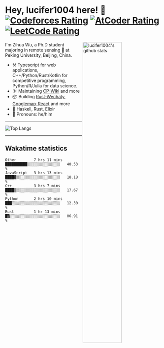 # Hey, lucifer1004 here! :wave: [![Codeforces Rating](https://cp-logo.vercel.app/codeforces/lucifer1004)](https://codeforces.com/profile/lucifer1004) [![AtCoder Rating](https://cp-logo.vercel.app/atcoder/lucifer1004)](https://atcoder.jp/users/lucifer1004) [![LeetCode Rating](https://cp-logo.vercel.app/leetcode/lucifer1004)](https://leetcode-cn.com/u/lucifer1004/)

<img width="50%" align="right" alt="lucifer1004's github stats" src="https://github-readme-stats.vercel.app/api?username=lucifer1004&show_icons=true">

I'm Zihua Wu, a Ph.D student majoring in remote sensing :satellite: at Peking University, Beijing, China.

- :hammer_and_pick: Typescript for web applications, C++/Python/Rust/Kotlin for competitive programming, Python/R/Julia for data science.
- :sunny: Maintaining [CP-Wiki](https://cp-wiki.vercel.app) and more 
- :package: Building [Rust-Wechaty](https://github.com/wechaty/rust-wechaty), [Googlemap-React](https://github.com/googlemap-react/googlemap-react) and more
- :seedling: Haskell, Rust, Elixir
- :man: Pronouns: he/him

---

![Top Langs](https://github-readme-stats.vercel.app/api/top-langs/?username=lucifer1004&layout=compact)

---

## Wakatime statistics

<!--START_SECTION:waka-->
```text
Other        7 hrs 11 mins   ██████████░░░░░░░░░░░░░░░   40.53 % 
JavaScript   3 hrs 13 mins   ████▓░░░░░░░░░░░░░░░░░░░░   18.18 % 
C++          3 hrs 7 mins    ████▒░░░░░░░░░░░░░░░░░░░░   17.67 % 
Python       2 hrs 10 mins   ███░░░░░░░░░░░░░░░░░░░░░░   12.30 % 
Rust         1 hr 13 mins    █▓░░░░░░░░░░░░░░░░░░░░░░░   06.91 % 
```
<!--END_SECTION:waka-->

